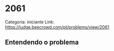 # 2061

Categoria: iniciante
Link: https://judge.beecrowd.com/pt/problems/view/2061
## Entendendo o problema

